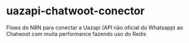 # uazapi-chatwoot-conector
Flows do N8N para conectar a Uazapi (API não oficial do Whatsapp) ao Chatwoot com muita performance fazendo uso do Redis
